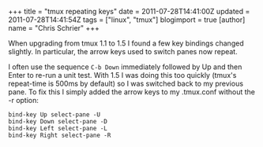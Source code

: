 +++
title = "tmux repeating keys"
date = 2011-07-28T14:41:00Z
updated = 2011-07-28T14:41:54Z
tags = ["linux", "tmux"]
blogimport = true 
[author]
	name = "Chris Schrier"
+++

When upgrading from tmux 1.1 to 1.5 I found a few key bindings changed slightly.
In particular, the arrow keys used to switch panes now repeat.

I often use the sequence `C-b Down` immediately followed by Up and then Enter to
re-run a unit test. With 1.5 I was doing this too quickly (tmux's repeat-time is
500ms by default) so I was switched back to my previous pane. To fix this I
simply added the arrow keys to my .tmux.conf without the -r option:

	bind-key Up select-pane -U
	bind-key Down select-pane -D
	bind-key Left select-pane -L
	bind-key Right select-pane -R
